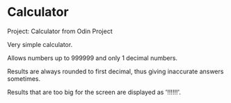 # Calculator
Project: Calculator from Odin Project

Very simple calculator.

Allows numbers up to 999999 and only 1 decimal numbers.

Results are always rounded to first decimal, thus giving inaccurate answers sometimes.

Results that are too big for the screen are displayed as '!!!!!!'.